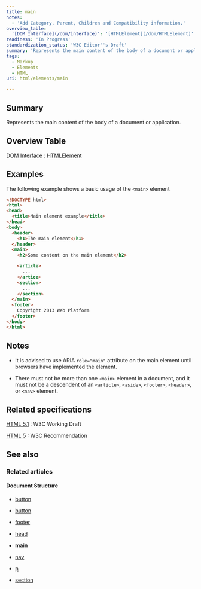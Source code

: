 ```yaml
---
title: main
notes:
  - 'Add Category, Parent, Children and Compatibility information.'
overview_table:
  '[DOM Interface](/dom/interface)': '[HTMLElement](/dom/HTMLElement)'
readiness: 'In Progress'
standardization_status: 'W3C Editor''s Draft'
summary: 'Represents the main content of the body of a document or application.'
tags:
  - Markup
  - Elements
  - HTML
uri: html/elements/main

---
```

## Summary

Represents the main content of the body of a document or application.

## Overview Table

[DOM Interface](/dom/interface)
:   [HTMLElement](/dom/HTMLElement)

## Examples

The following example shows a basic usage of the `<main>` element

``` html
<!DOCTYPE html>
<html>
<head>
  <title>Main element example</title>
</head>
<body>
  <header>
    <h1>The main element</h1>
  </header>
  <main>
    <h2>Some content on the main element</h2>

    <article>
      ...
    </artice>
    <section>
      ...
    </section>
  </main>
  <footer>
    Copyright 2013 Web Platform
  </footer>
</body>
</html>
```

## Notes

-   It is advised to use ARIA `role="main"` attribute on the main element until browsers have implemented the element.

-   There must not be more than one `<main>` element in a document, and it must not be a descendent of an `<article>`, `<aside>`, `<footer>`, `<header>`, or `<nav>` element.

## Related specifications

[HTML 5.1](http://www.w3.org/TR/html51/grouping-content.html#the-main-element)
:   W3C Working Draft

[HTML 5](http://www.w3.org/TR/html5/grouping-content.html#the-main-element)
:   W3C Recommendation

## See also

### Related articles

#### Document Structure

-   [button](/html/elements/button)

-   [button](/html/elements/button/ja)

-   [footer](/html/elements/footer)

-   [head](/html/elements/head)

-   **main**

-   [nav](/html/elements/nav)

-   [p](/html/elements/p)

-   [section](/html/elements/section)
